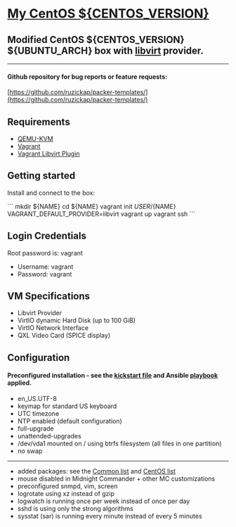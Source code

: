 # [My CentOS ${CENTOS_VERSION}](https://www.centos.org/)

## Modified CentOS ${CENTOS_VERSION} ${UBUNTU_ARCH} box with [libvirt](https://github.com/vagrant-libvirt/vagrant-libvirt) provider.

---

#### Github repository for bug reports or feature requests:

[https://github.com/ruzickap/packer-templates/](https://github.com/ruzickap/packer-templates/)


## Requirements
* [QEMU-KVM](https://en.wikibooks.org/wiki/QEMU/Installing_QEMU)
* [Vagrant](https://www.vagrantup.com/downloads.html)
* [Vagrant Libvirt Plugin](https://github.com/pradels/vagrant-libvirt#installation)


## Getting started

Install and connect to the box:

\`\`\`
mkdir ${NAME}
cd ${NAME}
vagrant init ${USER}/${NAME}
VAGRANT_DEFAULT_PROVIDER=libvirt vagrant up
vagrant ssh
\`\`\`


## Login Credentials

Root password is: vagrant

* Username: vagrant
* Password: vagrant


## VM Specifications

* Libvirt Provider
* VirtIO dynamic Hard Disk (up to 100 GiB)
* VirtIO Network Interface
* QXL Video Card (SPICE display)


## Configuration

#### Preconfigured installation - see the [kickstart file](https://github.com/ruzickap/packer-templates/blob/master/http/centos${CENTOS_VERSION}/my-ks.cfg) and Ansible [playbook](https://github.com/ruzickap/packer-templates/tree/master/ansible) applied.

* en_US.UTF-8
* keymap for standard US keyboard
* UTC timezone
* NTP enabled (default configuration)
* full-upgrade
* unattended-upgrades
* /dev/vda1 mounted on / using btrfs filesystem (all files in one partition)
* no swap

---

* added packages: see the [Common list](https://github.com/ruzickap/packer-templates/blob/master/ansible/vars/common_variables.yml) and [CentOS list](https://github.com/ruzickap/packer-templates/blob/master/ansible/vars/RedHat.yml)
* mouse disabled in Midnight Commander + other MC customizations
* preconfigured snmpd, vim, screen
* logrotate using xz instead of gzip
* logwatch is running once per week instead of once per day
* sshd is using only the strong algorithms
* sysstat (sar) is running every minute instead of every 5 minutes
